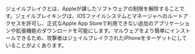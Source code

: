
ジェイルブレイクとは、Appleが課したソフトウェアの制限を解除することです。ジェイルブレイキングは、iOSファイルシステムとマネージャへのルートアクセスを許可し、正式なApple App Storeで利用できない追加のアプリケーションや拡張機能のダウンロードを可能にします。マルウェアをより簡単にインストールできるため、攻撃者はジェイルブレイクされたiPhoneをターゲットにしていることがよくあります。
